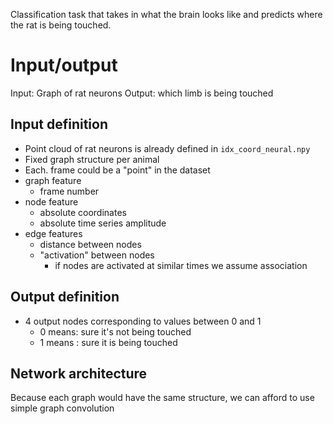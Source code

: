 Classification task that takes in what the brain looks like and predicts where the rat is being touched.

# Input/output

Input: Graph of rat neurons
Output: which limb is being touched

## Input definition

* Point cloud of rat neurons is already defined in `idx_coord_neural.npy`
* Fixed graph structure per animal
* Each. frame could be a "point" in the dataset
* graph feature
	* frame number
* node feature
	* absolute coordinates
	* absolute time series amplitude 
* edge features
	* distance between nodes
	* "activation" between nodes
		* if nodes are activated at similar times we assume association

## Output definition

* 4 output nodes corresponding to values between 0 and 1
	* 0 means: sure it's not being touched
	* 1 means : sure it is being touched

## Network architecture

Because each graph would have the same structure, we can afford to use simple graph convolution

